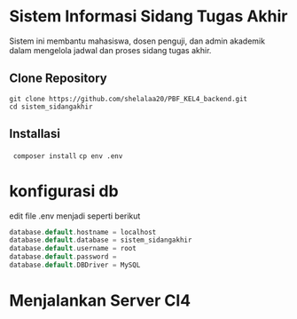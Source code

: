# Sistem Informasi Sidang Tugas Akhir
Sistem ini membantu mahasiswa, dosen penguji, dan admin akademik dalam mengelola jadwal dan proses sidang tugas akhir.

## Clone Repository
```
git clone https://github.com/shelalaa20/PBF_KEL4_backend.git
cd sistem_sidangakhir
```

## Installasi
`
composer install`
`
cp env .env `
# konfigurasi db
edit file .env menjadi seperti berikut
```php
database.default.hostname = localhost
database.default.database = sistem_sidangakhir
database.default.username = root
database.default.password = 
database.default.DBDriver = MySQL
```
# Menjalankan Server CI4

